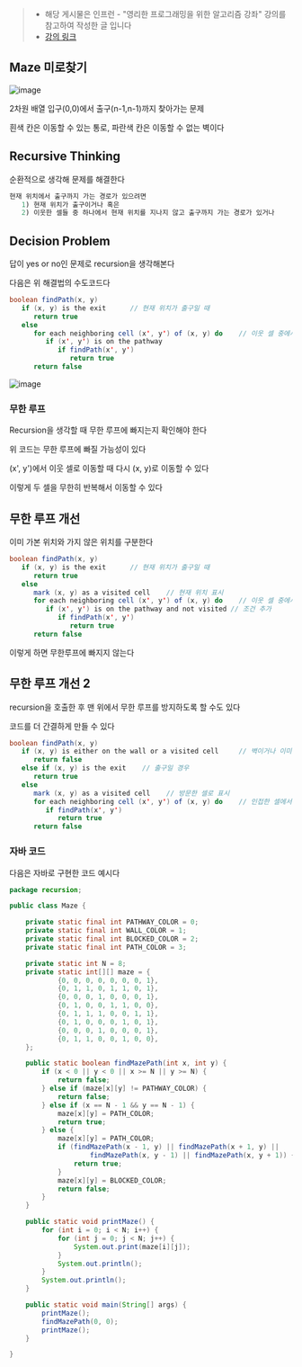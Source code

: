 > - 해당 게시물은 인프런 - "영리한 프로그래밍을 위한 알고리즘 강좌" 강의를 참고하여 작성한 글 입니다
> - [강의 링크](https://www.inflearn.com/course/%EC%95%8C%EA%B3%A0%EB%A6%AC%EC%A6%98-%EA%B0%95%EC%A2%8C/dashboard)


## Maze 미로찾기

![image](https://github.com/yanJuicy/blog/assets/43159295/ae766b0b-dee6-455b-ae23-4012059bac61)

2차원 배열 입구(0,0)에서 출구(n-1,n-1)까지 찾아가는 문제

흰색 칸은 이동할 수 있는 통로, 파란색 칸은 이동할 수 없는 벽이다


## Recursive Thinking

순환적으로 생각해 문제를 해결한다

```Java
현재 위치에서 출구까지 가는 경로가 있으려면
   1) 현재 위치가 출구이거나 혹은
   2) 이웃한 셀들 중 하나에서 현재 위치를 지나지 않고 출구까지 가는 경로가 있거나
```

## Decision Problem
답이 yes or no인 문제로 recursion을 생각해본다

다음은 위 해결법의 수도코드다

```Java
boolean findPath(x, y)
   if (x, y) is the exit      // 현재 위치가 출구일 때
      return true
   else
      for each neighboring cell (x', y') of (x, y) do    // 이웃 셀 중에서 출구까지 경로 찾기
         if (x', y') is on the pathway
            if findPath(x', y')
               return true
      return false
```

![image](https://github.com/yanJuicy/blog/assets/43159295/308aed69-f3ab-4333-92b8-510cecf4ecc2)


### 무한 루프
Recursion을 생각할 때 무한 루프에 빠지는지 확인해야 한다

위 코드는 무한 루프에 빠질 가능성이 있다

(x', y')에서 이웃 셀로 이동할 때 다시 (x, y)로 이동할 수 있다

이렇게 두 셀을 무한히 반복해서 이동할 수 있다


## 무한 루프 개선
이미 가본 위치와 가지 않은 위치를 구분한다

```Java
boolean findPath(x, y)
   if (x, y) is the exit      // 현재 위치가 출구일 때
      return true
   else
      mark (x, y) as a visited cell    // 현재 위치 표시
      for each neighboring cell (x', y') of (x, y) do    // 이웃 셀 중에서 출구까지 경로 찾기
         if (x', y') is on the pathway and not visited // 조건 추가
            if findPath(x', y')
               return true
      return false
```

이렇게 하면 무한루프에 빠지지 않는다


## 무한 루프 개선 2

recursion을 호출한 후 맨 위에서 무한 루프를 방지하도록 할 수도 있다

코드를 더 간결하게 만들 수 있다

```Java
boolean findPath(x, y)
   if (x, y) is either on the wall or a visited cell     // 벽이거나 이미 방문한 셀
      return false
   else if (x, y) is the exit    // 출구일 경우
      return true
   else
      mark (x, y) as a visited cell    // 방문한 셀로 표시
      for each neighboring cell (x', y') of (x, y) do    // 인접한 셀에서 출구 찾기
         if findPath(x', y')
            return true
      return false
```

### 자바 코드

다음은 자바로 구현한 코드 예시다

```Java
package recursion;

public class Maze {

    private static final int PATHWAY_COLOR = 0;
    private static final int WALL_COLOR = 1;
    private static final int BLOCKED_COLOR = 2;
    private static final int PATH_COLOR = 3;

    private static int N = 8;
    private static int[][] maze = {
            {0, 0, 0, 0, 0, 0, 0, 1},
            {0, 1, 1, 0, 1, 1, 0, 1},
            {0, 0, 0, 1, 0, 0, 0, 1},
            {0, 1, 0, 0, 1, 1, 0, 0},
            {0, 1, 1, 1, 0, 0, 1, 1},
            {0, 1, 0, 0, 0, 1, 0, 1},
            {0, 0, 0, 1, 0, 0, 0, 1},
            {0, 1, 1, 0, 0, 1, 0, 0},
    };

    public static boolean findMazePath(int x, int y) {
        if (x < 0 || y < 0 || x >= N || y >= N) {
            return false;
        } else if (maze[x][y] != PATHWAY_COLOR) {
            return false;
        } else if (x == N - 1 && y == N - 1) {
            maze[x][y] = PATH_COLOR;
            return true;
        } else {
            maze[x][y] = PATH_COLOR;
            if (findMazePath(x - 1, y) || findMazePath(x + 1, y) ||
                    findMazePath(x, y - 1) || findMazePath(x, y + 1)) {
                return true;
            }
            maze[x][y] = BLOCKED_COLOR;
            return false;
        }
    }

    public static void printMaze() {
        for (int i = 0; i < N; i++) {
            for (int j = 0; j < N; j++) {
                System.out.print(maze[i][j]);
            }
            System.out.println();
        }
        System.out.println();
    }

    public static void main(String[] args) {
        printMaze();
        findMazePath(0, 0);
        printMaze();
    }

}
```

